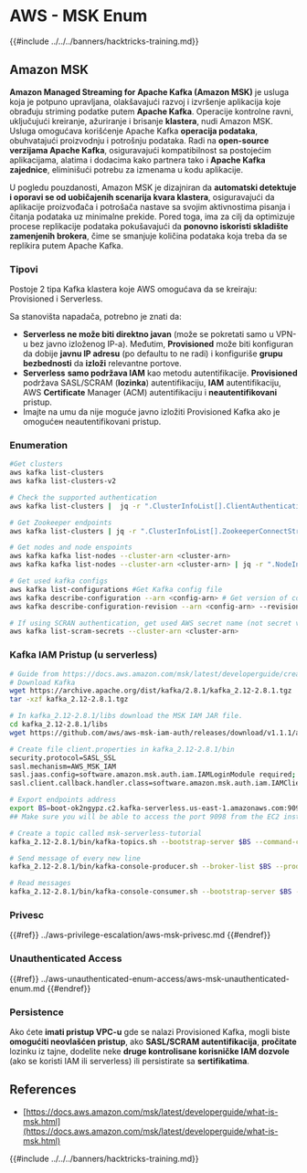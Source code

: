 # AWS - MSK Enum

{{#include ../../../banners/hacktricks-training.md}}

## Amazon MSK

**Amazon Managed Streaming for Apache Kafka (Amazon MSK)** je usluga koja je potpuno upravljana, olakšavajući razvoj i izvršenje aplikacija koje obrađuju striming podatke putem **Apache Kafka**. Operacije kontrolne ravni, uključujući kreiranje, ažuriranje i brisanje **klastera**, nudi Amazon MSK. Usluga omogućava korišćenje Apache Kafka **operacija podataka**, obuhvatajući proizvodnju i potrošnju podataka. Radi na **open-source verzijama Apache Kafka**, osiguravajući kompatibilnost sa postojećim aplikacijama, alatima i dodacima kako partnera tako i **Apache Kafka zajednice**, eliminišući potrebu za izmenama u kodu aplikacije.

U pogledu pouzdanosti, Amazon MSK je dizajniran da **automatski detektuje i oporavi se od uobičajenih scenarija kvara klastera**, osiguravajući da aplikacije proizvođača i potrošača nastave sa svojim aktivnostima pisanja i čitanja podataka uz minimalne prekide. Pored toga, ima za cilj da optimizuje procese replikacije podataka pokušavajući da **ponovno iskoristi skladište zamenjenih brokera**, čime se smanjuje količina podataka koja treba da se replikira putem Apache Kafka.

### **Tipovi**

Postoje 2 tipa Kafka klastera koje AWS omogućava da se kreiraju: Provisioned i Serverless.

Sa stanovišta napadača, potrebno je znati da:

- **Serverless ne može biti direktno javan** (može se pokretati samo u VPN-u bez javno izloženog IP-a). Međutim, **Provisioned** može biti konfiguran da dobije **javnu IP adresu** (po defaultu to ne radi) i konfiguriše **grupu bezbednosti** da **izloži** relevantne portove.
- **Serverless** **samo podržava IAM** kao metodu autentifikacije. **Provisioned** podržava SASL/SCRAM (**lozinka**) autentifikaciju, **IAM** autentifikaciju, AWS **Certificate** Manager (ACM) autentifikaciju i **neautentifikovani** pristup.
- Imajte na umu da nije moguće javno izložiti Provisioned Kafka ako je omogućен neautentifikovani pristup.

### Enumeration
```bash
#Get clusters
aws kafka list-clusters
aws kafka list-clusters-v2

# Check the supported authentication
aws kafka list-clusters |  jq -r ".ClusterInfoList[].ClientAuthentication"

# Get Zookeeper endpoints
aws kafka list-clusters | jq -r ".ClusterInfoList[].ZookeeperConnectString, .ClusterInfoList[].ZookeeperConnectStringTls"

# Get nodes and node enspoints
aws kafka kafka list-nodes --cluster-arn <cluster-arn>
aws kafka kafka list-nodes --cluster-arn <cluster-arn> | jq -r ".NodeInfoList[].BrokerNodeInfo.Endpoints" # Get endpoints

# Get used kafka configs
aws kafka list-configurations #Get Kafka config file
aws kafka describe-configuration --arn <config-arn> # Get version of config
aws kafka describe-configuration-revision --arn <config-arn> --revision <version> # Get content of config version

# If using SCRAN authentication, get used AWS secret name (not secret value)
aws kafka list-scram-secrets --cluster-arn <cluster-arn>
```
### Kafka IAM Pristup (u serverless)
```bash
# Guide from https://docs.aws.amazon.com/msk/latest/developerguide/create-serverless-cluster.html
# Download Kafka
wget https://archive.apache.org/dist/kafka/2.8.1/kafka_2.12-2.8.1.tgz
tar -xzf kafka_2.12-2.8.1.tgz

# In kafka_2.12-2.8.1/libs download the MSK IAM JAR file.
cd kafka_2.12-2.8.1/libs
wget https://github.com/aws/aws-msk-iam-auth/releases/download/v1.1.1/aws-msk-iam-auth-1.1.1-all.jar

# Create file client.properties in kafka_2.12-2.8.1/bin
security.protocol=SASL_SSL
sasl.mechanism=AWS_MSK_IAM
sasl.jaas.config=software.amazon.msk.auth.iam.IAMLoginModule required;
sasl.client.callback.handler.class=software.amazon.msk.auth.iam.IAMClientCallbackHandler

# Export endpoints address
export BS=boot-ok2ngypz.c2.kafka-serverless.us-east-1.amazonaws.com:9098
## Make sure you will be able to access the port 9098 from the EC2 instance (check VPS, subnets and SG)

# Create a topic called msk-serverless-tutorial
kafka_2.12-2.8.1/bin/kafka-topics.sh --bootstrap-server $BS --command-config client.properties --create --topic msk-serverless-tutorial --partitions 6

# Send message of every new line
kafka_2.12-2.8.1/bin/kafka-console-producer.sh --broker-list $BS --producer.config client.properties --topic msk-serverless-tutorial

# Read messages
kafka_2.12-2.8.1/bin/kafka-console-consumer.sh --bootstrap-server $BS --consumer.config client.properties --topic msk-serverless-tutorial --from-beginning
```
### Privesc

{{#ref}}
../aws-privilege-escalation/aws-msk-privesc.md
{{#endref}}

### Unauthenticated Access

{{#ref}}
../aws-unauthenticated-enum-access/aws-msk-unauthenticated-enum.md
{{#endref}}

### Persistence

Ako ćete **imati pristup VPC-u** gde se nalazi Provisioned Kafka, mogli biste **omogućiti neovlašćen pristup**, ako **SASL/SCRAM autentifikacija**, **pročitate** lozinku iz tajne, dodelite neke **druge kontrolisane korisničke IAM dozvole** (ako se koristi IAM ili serverless) ili persistirate sa **sertifikatima**.

## References

- [https://docs.aws.amazon.com/msk/latest/developerguide/what-is-msk.html](https://docs.aws.amazon.com/msk/latest/developerguide/what-is-msk.html)

{{#include ../../../banners/hacktricks-training.md}}
